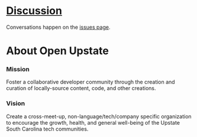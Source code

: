 # [Discussion](http://github.com/openupstate/discussion/issues)

Conversations happen on the [issues page](http://github.com/openupstate/discussion/issues).

# About Open Upstate

### Mission

Foster a collaborative developer community through the creation and curation of locally-source content, code, and other creations.

### Vision

Create a cross-meet-up, non-language/tech/company specific organization to encourage the growth, health, and general well-being of the Upstate South Carolina tech communities.
